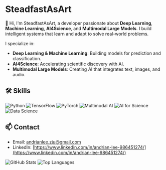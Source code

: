 <!--
**SteadfastAsArt/SteadfastAsArt** is a ✨ _special_ ✨ repository because its `README.md` (this file) appears on your GitHub profile.

Here are some ideas to get you started:

- 🔭 I’m currently working on ...
- 🌱 I’m currently learning ...
- 👯 I’m looking to collaborate on ...
- 🤔 I’m looking for help with ...
- 💬 Ask me about ...
- 📫 How to reach me: ...
- 😄 Pronouns: ...
- ⚡ Fun fact: ...
-->

# SteadfastAsArt

👋 Hi, I'm SteadfastAsArt, a developer passionate about **Deep Learning**, **Machine Learning**, **AI4Science**, and **Multimodal Large Models**. I build intelligent systems that learn and adapt to solve real-world problems.

I specialize in:
- **Deep Learning & Machine Learning**: Building models for prediction and classification.
- **AI4Science**: Accelerating scientific discovery with AI.
- **Multimodal Large Models**: Creating AI that integrates text, images, and audio.

<!--
## 🚀 Featured Projects

- **[AI4Science Explorer](https://github.com/SteadfastAsArt/ai4science-explorer)**: A tool for accelerating quantum research.
- **[Multimodal Vision](https://github.com/SteadfastAsArt/multimodal-vision)**: An AI model that generates videos from text descriptions.

With 5+ years of experience in AI and a background in computer science, I enjoy solving complex problems and contributing to open-source projects.
-->

## 🛠️ Skills

![Python](https://img.shields.io/badge/-Python-3776AB?style=flat-square&logo=python&logoColor=white)
![TensorFlow](https://img.shields.io/badge/-TensorFlow-FF6F00?style=flat-square&logo=tensorflow&logoColor=white)
![PyTorch](https://img.shields.io/badge/-PyTorch-EE4C2C?style=flat-square&logo=pytorch&logoColor=white)
![Multimodal AI](https://img.shields.io/badge/-Multimodal%20AI-009688?style=flat-square)
![AI for Science](https://img.shields.io/badge/-AI%20for%20Science-4CAF50?style=flat-square)
![Data Science](https://img.shields.io/badge/-Data%20Science-2196F3?style=flat-square)

## 📫 Contact

- Email: [andrianlee.zju@gmail.com](mailto:andrianlee.zju@gmail.com)
- LinkedIn: [https://www.linkedin.com/in/andrian-lee-986451274/](https://www.linkedin.com/in/andrian-lee-986451274/)

![GitHub Stats](https://github-readme-stats.vercel.app/api?username=SteadfastAsArt&show_icons=true&theme=radical)
![Top Languages](https://github-readme-stats.vercel.app/api/top-langs/?username=SteadfastAsArt&layout=compact&theme=radical)
<!--![GitHub Streak](https://github-readme-streak-stats.herokuapp.com/?user=SteadfastAsArt&theme=radical)-->
